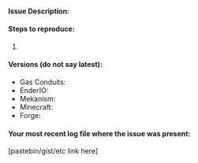 #### Issue Description:



#### Steps to reproduce:

1.


#### Versions (do not say latest):

- Gas Conduits:
- EnderIO:
- Mekanism:
- Minecraft:
- Forge:

#### Your most recent log file where the issue was present: 

[pastebin/gist/etc link here]
